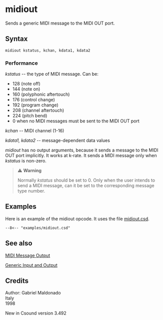 <!--
id:midiout
category:Real-time MIDI:Generic I/O
-->
# midiout
Sends a generic MIDI message to the MIDI OUT port.

## Syntax
``` csound-orc
midiout kstatus, kchan, kdata1, kdata2
```

### Performance

_kstatus_ -- the type of MIDI message. Can be:

* 128 (note off)
* 144 (note on)
* 160 (polyphonic aftertouch)
* 176 (control change)
* 192 (program change)
* 208 (channel aftertouch)
* 224 (pitch bend)
* 0 when no MIDI messages must be sent to the MIDI OUT port

_kchan_ -- MIDI channel (1-16)

_kdata1, kdata2_ -- message-dependent data values

_midiout_ has no output arguments, because it sends a message to the MIDI OUT port implicitly. It works at k-rate. It sends a MIDI message only when _kstatus_ is non-zero.

> :warning: **Warning**
>
> Normally _kstatus_ should be set to 0. Only when the user intends to send a MIDI message, can it be set to the corresponding message type number.

## Examples

Here is an example of the midiout opcode. It uses the file [midiout.csd](../../examples/midiout.csd).

``` csound-csd title="Example of the midiout opcode." linenums="1"
--8<-- "examples/midiout.csd"
```

## See also

[MIDI Message Output](../../midi/output)

[Generic Input and Output](../../midi/generic)

## Credits

Author: Gabriel Maldonado<br>
Italy<br>
1998<br>

New in Csound version 3.492
